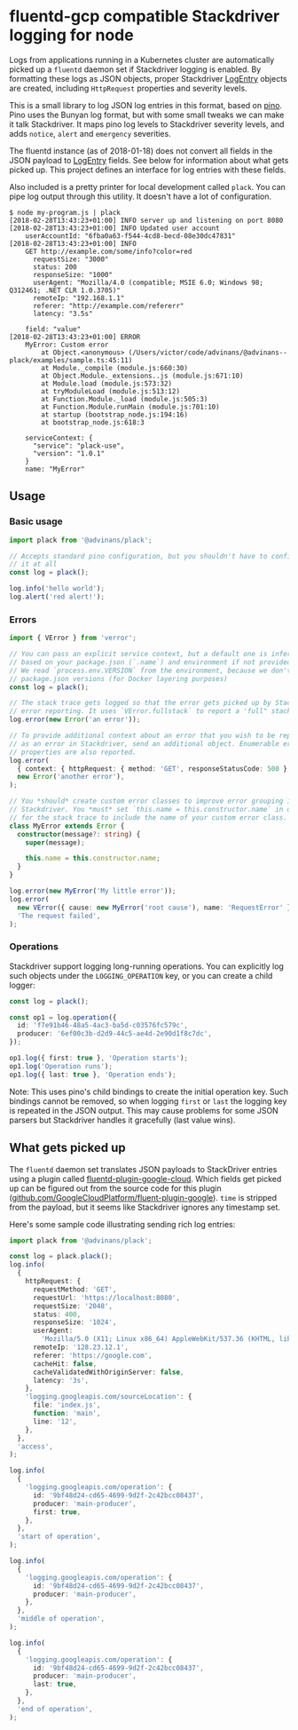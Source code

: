 # fluentd-gcp compatible Stackdriver logging for node

Logs from applications running in a Kubernetes cluster are automatically picked up a `fluentd` daemon set if Stackdriver logging is enabled. By formatting these logs as JSON objects, proper Stackdriver [LogEntry][logentry] objects are created, including `HttpRequest` properties and severity levels.

This is a small library to log JSON log entries in this format, based on [pino][pino]. Pino uses the Bunyan log format, but with some small tweaks we can make it talk Stackdriver. It maps pino log levels to Stackdriver severity levels, and adds `notice`, `alert` and `emergency` severities.

The fluentd instance (as of 2018-01-18) does not convert all fields in the JSON payload to [LogEntry][logentry] fields. See below for information about what gets picked up. This project defines an interface for log entries with these fields.

Also included is a pretty printer for local development called `plack`. You can pipe log output through this utility. It doesn't have a lot of configuration.

```shell
$ node my-program.js | plack
[2018-02-28T13:43:23+01:00] INFO server up and listening on port 8080
[2018-02-28T13:43:23+01:00] INFO Updated user account
    userAccountId: "6fba0a63-f544-4cd8-becd-08e30dc47831"
[2018-02-28T13:43:23+01:00] INFO
    GET http://example.com/some/info?color=red
      requestSize: "3000"
      status: 200
      responseSize: "1000"
      userAgent: "Mozilla/4.0 (compatible; MSIE 6.0; Windows 98; Q312461; .NET CLR 1.0.3705)"
      remoteIp: "192.168.1.1"
      referer: "http://example.com/refererr"
      latency: "3.5s"

    field: "value"
[2018-02-28T13:43:23+01:00] ERROR
    MyError: Custom error
        at Object.<anonymous> (/Users/victor/code/advinans/@advinans--plack/examples/sample.ts:45:11)
        at Module._compile (module.js:660:30)
        at Object.Module._extensions..js (module.js:671:10)
        at Module.load (module.js:573:32)
        at tryModuleLoad (module.js:513:12)
        at Function.Module._load (module.js:505:3)
        at Function.Module.runMain (module.js:701:10)
        at startup (bootstrap_node.js:194:16)
        at bootstrap_node.js:618:3

    serviceContext: {
      "service": "plack-use",
      "version": "1.0.1"
    }
    name: "MyError"
```

## Usage

### Basic usage

```typescript
import plack from '@advinans/plack';

// Accepts standard pino configuration, but you shouldn't have to configure
// it at all
const log = plack();

log.info('hello world');
log.alert('red alert!');
```

### Errors

```typescript
import { VError } from 'verror';

// You can pass an explicit service context, but a default one is inferred
// based on your package.json (`.name`) and environment if not provided.
// We read `process.env.VERSION` from the environment, because we don't bump
// package.json versions (for Docker layering purposes)
const log = plack();

// The stack trace gets logged so that the error gets picked up by Stackdriver
// error reporting. It uses `VError.fullstack` to report a 'full" stack trace.
log.error(new Error('an error'));

// To provide additional context about an error that you wish to be reported
// as an error in Stackdriver, send an additional object. Enumerable error
// properties are also reported.
log.error(
  { context: { httpRequest: { method: 'GET', responseStatusCode: 500 } } },
  new Error('another error'),
);

// You *should* create custom error classes to improve error grouping in
// Stackdriver. You *must* set `this.name = this.constructor.name` in order
// for the stack trace to include the name of your custom error class.
class MyError extends Error {
  constructor(message?: string) {
    super(message);

    this.name = this.constructor.name;
  }
}

log.error(new MyError('My little error'));
log.error(
  new VError({ cause: new MyError('root cause'), name: 'RequestError' }),
  'The request failed',
);
```

### Operations

Stackdriver support logging long-running operations. You can explicitly log
such objects under the `LOGGING_OPERATION` key, or you can create a child logger:

```typescript
const log = plack();

const op1 = log.operation({
  id: 'f7e91b46-48a5-4ac3-ba5d-c03576fc579c',
  producer: '6ef00c3b-d2d9-44c5-ae4d-2e90d1f8c7dc',
});

op1.log({ first: true }, 'Operation starts');
op1.log('Operation runs');
op1.log({ last: true }, 'Operation ends');
```

Note: This uses pino's child bindings to create the initial operation key. Such bindings cannot be removed, so when logging `first` or `last` the logging key is repeated in the JSON output. This may cause problems for some JSON parsers but Stackdriver handles it gracefully (last value wins).

## What gets picked up

The `fluentd` daemon set translates JSON payloads to StackDriver entries using a plugin called [fluentd-plugin-google-cloud][fluentd-plugin-google-cloud]. Which fields get picked up can be figured out from the source code for this plugin ([github.com/GoogleCloudPlatform/fluent-plugin-google][fluentd-plugin-google-cloud-plugin]). `time` is stripped from the payload, but it seems like Stackdriver ignores any timestamp set.

Here's some sample code illustrating sending rich log entries:

```typescript
import plack from '@advinans/plack';

const log = plack.plack();
log.info(
  {
    httpRequest: {
      requestMethod: 'GET',
      requestUrl: 'https://localhost:8080',
      requestSize: '2048',
      status: 400,
      responseSize: '1024',
      userAgent:
        'Mozilla/5.0 (X11; Linux x86_64) AppleWebKit/537.36 (KHTML, like Gecko) Chrome/51.0.2704.103 Safari/537.36',
      remoteIp: '128.23.12.1',
      referer: 'https://google.com',
      cacheHit: false,
      cacheValidatedWithOriginServer: false,
      latency: '3s',
    },
    'logging.googleapis.com/sourceLocation': {
      file: 'index.js',
      function: 'main',
      line: '12',
    },
  },
  'access',
);

log.info(
  {
    'logging.googleapis.com/operation': {
      id: '9bf48d24-cd65-4699-9d2f-2c42bcc08437',
      producer: 'main-producer',
      first: true,
    },
  },
  'start of operation',
);

log.info(
  {
    'logging.googleapis.com/operation': {
      id: '9bf48d24-cd65-4699-9d2f-2c42bcc08437',
      producer: 'main-producer',
    },
  },
  'middle of operation',
);

log.info(
  {
    'logging.googleapis.com/operation': {
      id: '9bf48d24-cd65-4699-9d2f-2c42bcc08437',
      producer: 'main-producer',
      last: true,
    },
  },
  'end of operation',
);
```

[logentry]: https://cloud.google.com/logging/docs/reference/v2/rest/v2/LogEntry
[pino]: https://github.com/pinojs/pino
[fluentd-plugin-google-cloud]: https://github.com/GoogleCloudPlatform/fluent-plugin-google-cloud
[fluentd-plugin-google-cloud-plugin]: https://github.com/GoogleCloudPlatform/fluent-plugin-google-cloud/blob/master/lib/fluent/plugin/out_google_cloud.rb#L115

